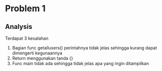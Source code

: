 # Problem 1

## Analysis
Terdapat 3 kesalahan
1. Bagian func getallusers() perintahnya tidak jelas sehingga kurang dapat dimengerti kegunaannya
2. Return menggunakan tanda {} 
3. Func main tidak ada sehingga tidak jelas apa yang ingin ditampilkan
